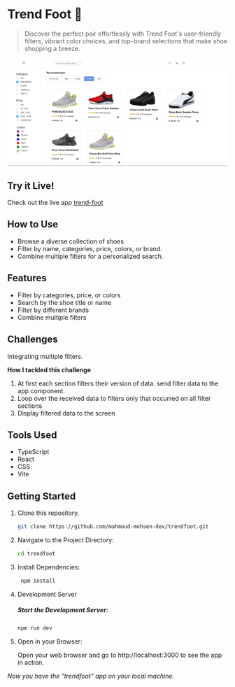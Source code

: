 # Trend Foot 👟

> Discover the perfect pair effortlessly with Trend Foot's user-friendly filters, vibrant color choices, and top-brand selections that make shoe shopping a breeze.

<img src='./public/trendfoot-preview.png'></img>

## Try it Live!

Check out the live app [trend-foot](https://trendfoot.vercel.app/)

## How to Use

-   Browse a diverse collection of shoes
-   Filter by name, categories, price, colors, or brand.
-   Combine multiple filters for a personalized search.

## Features

-   Filter by categories, price, or colors
-   Search by the shoe title or name
-   Filter by different brands
-   Combine multiple filters

## Challenges

Integrating multiple filters.

**How I tackled this challenge**

1. At first each section filters their version of data. send filter data to the app component.
2. Loop over the received data to filters only that occurred on all filter sections
3. Display filtered data to the screen

## Tools Used

-   TypeScript
-   React
-   CSS
-   Vite

## Getting Started

1. Clone this repository.

    ```bash
    git clone https://github.com/mahmoud-mohsen-dev/trendfoot.git
    ```

2. Navigate to the Project Directory:
    ```bash
    cd trendfoot
    ```
3. Install Dependencies:

    ```bash
     npm install
    ```

4. Development Server

    ##### Start the Development Server:

    ```bash
    npm run dev
    ```

5. Open in your Browser:

    Open your web browser and go to http://localhost:3000 to see the app in action.

_Now you have the "trendfoot" app on your local machine._

